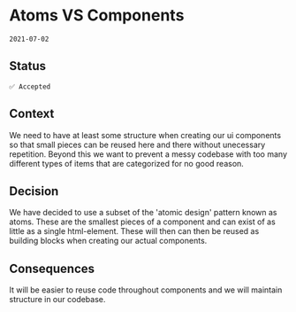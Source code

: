 # Atoms VS Components

`2021-07-02`

## Status

`✅ Accepted`

## Context

We need to have at least some structure when creating our ui components so that small pieces can be reused here and there without unecessary repetition. Beyond this we want to prevent a messy codebase with too many different types of items that are categorized for no good reason.

## Decision

We have decided to use a subset of the 'atomic design' pattern known as atoms. These are the smallest pieces of a component and can exist of as little as a single html-element. These will then can then be reused as building blocks when creating our actual components.

## Consequences

It will be easier to reuse code throughout components and we will maintain structure in our codebase.
